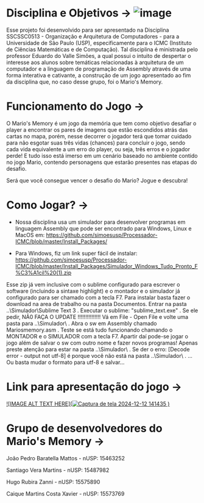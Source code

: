 # Disciplina e Objetivos ->  ![image](https://github.com/user-attachments/assets/7478cc95-50db-4770-9148-faa0f90f9f08)


Esse projeto foi desenvolvido para ser apresentado na Disciplina SSCSSC0513 - Organização e Arquitetura de Computadores - para a Universidade de São Paulo (USP), especificamente para o ICMC (Instituto de Ciências Matemáticas e de Computação). Tal disciplina é ministrada pelo professor Eduardo do Valle Simões, a qual possui o intuito de despertar o interesse aos alunos sobre temáticas relacionadas à arquitetura de um computador e a linguagem de programação de Assembly através de uma forma interativa e cativante, a construção de um jogo apresentado ao fim da disciplina que, no caso desse grupo, foi o Mario's Memory.

# Funcionamento do Jogo -> #

O Mario's Memory é um jogo da memória que tem como objetivo desafiar o player a encontrar os pares de imagens que estão escondidos atrás das cartas no mapa, porém, nesse decorrer o jogador terá que tomar cuidado para não esgotar suas três vidas (chances) para concluir o jogo, sendo cada vida equivalente a um erro do player, ou seja, três erros e o jogador perde! E tudo isso está imerso em um cenário baseado no ambiente contido no jogo Mario, contendo personagens que estarão presentes nas etapas do desafio. 

Será que você consegue vencer o desafio do Mario? Jogue e descubra!

# Como Jogar? -> #

- Nossa disciplina usa um simulador para desenvolver programas em linguagem Assembly que pode ser encontrado para Windows, Linux e MacOS em: https://github.com/simoesusp/Processador-ICMC/blob/master/Install_Packages/

- Para Windows, fiz um link super fácil de instalar: https://github.com/simoesusp/Processador-ICMC/blob/master/Install_Packages/Simulador_Windows_Tudo_Pronto_F%C3%A1cil%20(1).zip

Esse zip já vem inclusive com o sublime configurado para escrever o software (incluindo a sintaxe highlight) e o montador e o simulador já configurado para ser chamado com a tecla F7.
Para instalar basta fazer o download na area de trabalho ou na pasta Documentos.
Entrar na pasta ..\Simulador\Sublime Text 3 .
Executar o sublime: "sublime_text.exe" .
Se ele pedir, NÃ0 FAÇA O UPDATE !!!!!!!!!!!!!!!
Vá em File - Open File e volte uma pasta para ..\Simulador\ .
Abra o sw em Assembly chamado Mariosmemory.asm .
Teste se está tudo funcionando chamando o MONTADOR e o SIMULADOR com a tecla F7.
Apartir daí pode-se jogar o jogo além de salvar o sw com outro nome e fazer novos programas!
Apenas preste atenção para estar na pasta ..\Simulador\ .
Se der o erro: [Decode error - output not utf-8] é porque você não está na pasta ..\Simulador\ .
... Ou basta mudar o formato para utf-8 e salvar...


# Link para apresentação do jogo -> #
[![IMAGE ALT TEXT HERE](![Captura de tela 2024-12-12 141435](https://github.com/user-attachments/assets/ff614815-b52d-406d-be30-e8941142b59b)
)](https://youtu.be/kpzlu8C3vVs?si=n28wDfbS_KK_YmS9)


# Grupo de desenvolvedores do Mario's Memory -> #

João Pedro Baratella Mattos - nUSP: 15463252  

Santiago Vera Martins - nUSP: 15487982

Hugo Rubira Zanni - nUSP: 15575890

Caique Martins Costa Xavier - nUSP: 15573769

